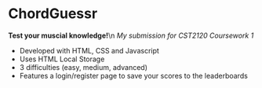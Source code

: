 # ChordGuessr
**Test your muscial knowledge!**\n
*My submission for CST2120 Coursework 1*

* Developed with HTML, CSS and Javascript
* Uses HTML Local Storage
* 3 difficulties (easy, medium, advanced)
* Features a login/register page to save your scores to the leaderboards
